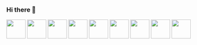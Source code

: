 ### Hi there 👋


<img src="https://github.com/enrikaaaaa/enrikaaaaa/assets/122116349/8628c306-a222-4a2e-8ddc-ab4f7e7ab9d9" style="width: 50px; height: 50px;">
<img src="https://github.com/enrikaaaaa/enrikaaaaa/assets/122116349/ad4bd1fe-9056-4adb-99be-2d4065f3a06f" style="width: 50px; height: 50px;">
<img src="https://github.com/enrikaaaaa/enrikaaaaa/assets/122116349/d8fa04c3-61fd-442b-8791-972749ecd98c" style="width: 50px; height: 50px;">
<img src="https://github.com/enrikaaaaa/enrikaaaaa/assets/122116349/1d5bb73c-55d7-4a09-8c3d-145851430fc5" style="width: 50px; height: 50px;">
<img src="https://github.com/enrikaaaaa/enrikaaaaa/assets/122116349/5f513b5d-99e0-421e-9db9-9b98561f03b7" style="width: 50px; height: 50px;">
<img src="https://github.com/enrikaaaaa/enrikaaaaa/assets/122116349/5e9b3252-840e-490c-81f9-af531b99d297" style="width: 50px; height: 50px;">
<img src="https://github.com/enrikaaaaa/enrikaaaaa/assets/122116349/adc31083-bf9a-4104-ba06-cd2dd99efb01" style="width: 50px; height: 50px;">
<img src="https://github.com/enrikaaaaa/enrikaaaaa/assets/122116349/f979bd5a-12dc-4a61-ab02-1564ae5e52c0" style="width: 50px; height: 50px;">
<img src="https://github.com/enrikaaaaa/enrikaaaaa/assets/122116349/c90a08f5-95c7-49ae-9d23-56b194b64d67" style="width: 50px; height: 50px;">





<!--

- 🔭 I’m currently working on ...
- 🌱 I’m currently learning ...
- 👯 I’m looking to collaborate on ...
- 🤔 I’m looking for help with ...
- 💬 Ask me about ...
- 📫 How to reach me: ...
- 😄 Pronouns: ...
- ⚡ Fun fact: ...
-->
